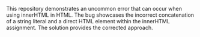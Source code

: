 This repository demonstrates an uncommon error that can occur when using innerHTML in HTML.  The bug showcases the incorrect concatenation of a string literal and a direct HTML element within the innerHTML assignment. The solution provides the corrected approach.